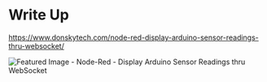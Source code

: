 # Write Up  
https://www.donskytech.com/node-red-display-arduino-sensor-readings-thru-websocket/  
  
![Featured Image - Node-Red - Display Arduino Sensor Readings thru WebSocket](https://user-images.githubusercontent.com/69466026/221332655-ff91b37f-3cbc-4df7-93da-335c0e905d84.jpg)
